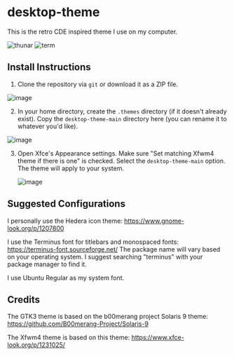 # desktop-theme
This is the retro CDE inspired theme I use on my computer.

![thunar](https://github.com/mjdxp/desktop-theme/assets/71859271/127f7a53-aea1-4241-b6da-3613e6059317)
![term](https://github.com/mjdxp/desktop-theme/assets/71859271/750f0bc9-5f77-4a6a-9d99-569c58be0732)


## Install Instructions
1. Clone the repository via `git` or download it as a ZIP file.

![image](https://github.com/mjdxp/desktop-theme/assets/71859271/3ecaf0c8-3148-44a3-a34f-2edae550d27d)

2. In your home directory, create the `.themes` directory (if it doesn't already exist). Copy the `desktop-theme-main` directory here (you can rename it to whatever you'd like).

![image](https://github.com/mjdxp/desktop-theme/assets/71859271/65153243-9ebd-4d61-b04f-2341cf6d897b)

3. Open Xfce's Appearance settings. Make sure "Set matching Xfwm4 theme if there is one" is checked. Select the `desktop-theme-main` option. The theme will apply to your system.

   ![image](https://github.com/mjdxp/desktop-theme/assets/71859271/08383659-d8fd-4ac9-bba2-4f276fd6e8f5)

## Suggested Configurations
I personally use the Hedera icon theme: https://www.gnome-look.org/p/1207800

I use the Terminus font for titlebars and monospaced fonts: https://terminus-font.sourceforge.net/
The package name will vary based on your operating system. I suggest searching "terminus" with your package manager to find it.

I use Ubuntu Regular as my system font.


## Credits
The GTK3 theme is based on the b00merang project Solaris 9 theme: https://github.com/B00merang-Project/Solaris-9

The Xfwm4 theme is based on this theme: https://www.xfce-look.org/p/1231025/
